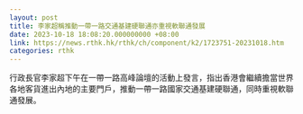 ```yaml
---
layout: post
title: 李家超稱推動一帶一路交通基建硬聯通亦重視軟聯通發展
date: 2023-10-18 18:08:20.000000000 +08:00
link: https://news.rthk.hk/rthk/ch/component/k2/1723751-20231018.htm
categories: rthk
---
```


行政長官李家超下午在一帶一路高峰論壇的活動上發言，指出香港會繼續擔當世界各地客貨進出內地的主要門戶，推動一帶一路國家交通基建硬聯通，同時重視軟聯通發展。
